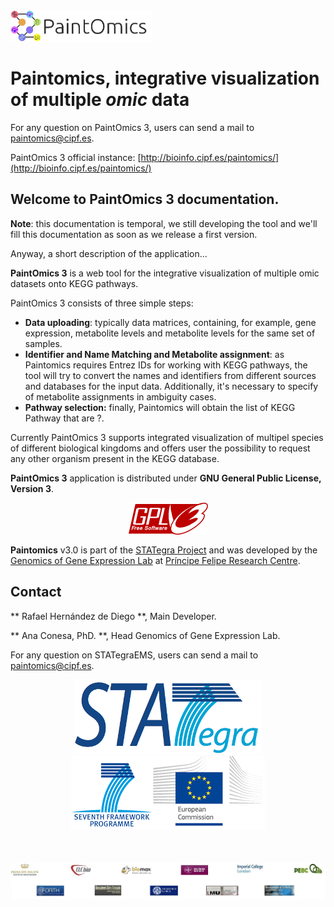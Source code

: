 <div class="imageContainer" style="" >
    <img src="docs/img/paintomics_150x690.png" height="50" title="STATegra EMS LOGO."/>
</div>

# Paintomics, integrative visualization of multiple *omic* data                                    
For any question on PaintOmics 3, users can send a mail to [paintomics@cipf.es](mailto:paintomics@cipf.es).

PaintOmics 3 official instance: [http://bioinfo.cipf.es/paintomics/](http://bioinfo.cipf.es/paintomics/)

## Welcome to PaintOmics 3 documentation.

**Note**: this documentation is temporal, we still developing the tool and we'll fill this documentation as soon as we release a first version.

Anyway, a short description of the application...

**PaintOmics 3** is a web tool for the integrative visualization of multiple omic datasets onto KEGG pathways.

PaintOmics 3 consists of three simple steps:

* **Data uploading**: typically data matrices, containing, for example, gene expression, metabolite levels and metabolite levels for the same set of samples.
* **Identifier and Name Matching and Metabolite assignment**: as Paintomics requires Entrez IDs for working with KEGG pathways, the tool will try to convert the names and identifiers from different sources and databases for the input data. Additionally, it's necessary to specify of metabolite assignments in ambiguity cases.
* **Pathway selection:** finally, Paintomics will obtain the list of KEGG Pathway that are ?.

Currently PaintOmics 3 supports integrated visualization of multipel species of different biological kingdoms and offers user the possibility to request any other organism present in the KEGG database. 


**PaintOmics 3** application is distributed under **GNU General Public License, Version 3**.

<div class="imageContainer" style="text-align:center; font-size:10px; color:#898989" >
    <img src="docs/img/gplv3-127x51.png" title="GNU GENERAL PUBLIC LICENSE Version 3 logo."/>
</div>         

**Paintomics** v3.0 is part of the [STATegra Project](http://stategra.eu) and was developed by the [Genomics of Gene Expression Lab](http://bioinfo.cipf.es/aconesawp/) at [Príncipe Felipe Research Centre](http://www.cipf.es/).

## Contact

** Rafael Hernández de Diego **, Main Developer.

** Ana Conesa, PhD. **, Head Genomics of Gene Expression Lab.

For any question on STATegraEMS, users can send a mail to [paintomics@cipf.es](mailto:paintomics@cipf.es).


<div class="imageContainer" style="text-align:center; font-size:10px; color:#898989" >
    <img src="docs/img/stategra_logo.png" title="The STATegra Project logo."/>
    <img src="docs/img/stategra_logo2.png" title="7th FRAMEWORK PROGRAMME, EUROPEAN COMMISSION"/>
</div>

<div class="imageContainer" style="margin-top:50px; text-align:center; font-size:10px; color:#898989" >
    <img src="docs/img/stategra_partners_logo.jpg" title="The STATegra Consorcium."/>
</div>
